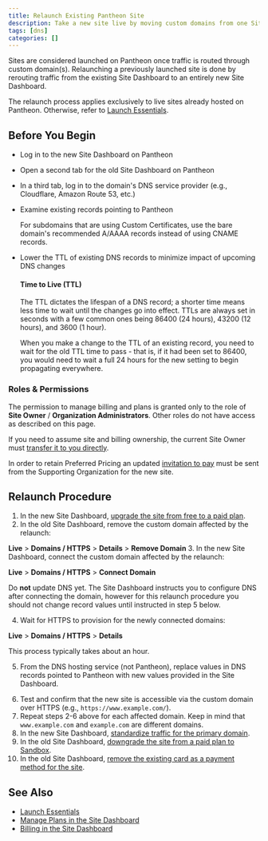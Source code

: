 ```yaml
---
title: Relaunch Existing Pantheon Site
description: Take a new site live by moving custom domains from one Site Dashboard to another, with minimal HTTPS interruptions.
tags: [dns]
categories: []
---
```

Sites are considered launched on Pantheon once traffic is routed through custom domain(s). Relaunching a previously launched site is done by rerouting traffic from the existing Site Dashboard to an entirely new Site Dashboard.

<Alert title="Note" type="info">

The relaunch process applies exclusively to live sites already hosted on Pantheon. Otherwise, refer to [Launch Essentials](/guides/launch/).

</Alert>

## Before You Begin
- Log in to the new Site Dashboard on Pantheon
- Open a second tab for the old Site Dashboard on Pantheon
- In a third tab, log in to the domain's DNS service provider (e.g., Cloudflare, Amazon Route 53, etc.)
- Examine existing records pointing to Pantheon
  <Partial file="standard-dns-config.md" />

  <Alert title="Note" type="info">

  For subdomains that are using Custom Certificates, use the bare domain's recommended A/AAAA records instead of using CNAME records.

  </Alert>

- Lower the TTL of existing DNS records to minimize impact of upcoming DNS changes

  <Accordion title="Learn More" id="ttl" icon="info-sign">

  #### Time to Live (TTL)

  The TTL dictates the lifespan of a DNS record; a shorter time means less time to wait until the changes go into effect. TTLs are always set in seconds with a few common ones being 86400 (24 hours),  43200 (12 hours), and 3600 (1 hour).

  When you make a change to the TTL of an existing record, you need to wait for the old TTL time to pass - that is, if it had been set to 86400, you would need to wait a full 24 hours for the new setting to begin propagating everywhere.

  </Accordion>

### Roles & Permissions
The permission to manage billing and plans is granted only to the role of **Site Owner** / **Organization Administrators**. Other roles do not have access as described on this page.

<Alert title="Note" type="info">

If you need to assume site and billing ownership, the current Site Owner must [transfer it to you directly](/site-billing#transfer-ownership-and-billing-for-this-site).

In order to retain Preferred Pricing an updated [invitation to pay](/add-client-site/#send-an-invitation-to-pay-to-your-client) must be sent from the Supporting Organization for the new site.

</Alert>

## Relaunch Procedure

1. In the new Site Dashboard, [upgrade the site from free to a paid plan](/site-plan/#purchase-a-new-plan).
2. In the old Site Dashboard, remove the custom domain affected by the relaunch:

  **<span class="glyphicons glyphicons-cardio"></span> Live** > **<span class="glyphicons glyphicons-global"></span> Domains / HTTPS** > **Details** > **Remove Domain**
3. In the new Site Dashboard, connect the custom domain affected by the relaunch:

  **<span class="glyphicons glyphicons-cardio"></span> Live** > **<span class="glyphicons glyphicons-global"></span> Domains / HTTPS** > **Connect Domain**

  <Alert title="Warning" type="danger">

  Do **not** update DNS yet. The Site Dashboard instructs you to configure DNS after connecting the domain, however for this relaunch procedure you should not change record values until instructed in step 5 below.

  </Alert>

4. Wait for HTTPS to provision for the newly connected domains:

  **<span class="glyphicons glyphicons-cardio"></span> Live** > **<span class="glyphicons glyphicons-global"></span> Domains / HTTPS** > **Details**

  <Partial file="notes/https-success.md" />

   This process typically takes about an hour.

5. From the DNS hosting service (not Pantheon), replace values in DNS records pointed to Pantheon with new values provided in the Site Dashboard.

  <Partial file="standard-dns-config2.md" />

6. Test and confirm that the new site is accessible via the custom domain over HTTPS (e.g., `https://www.example.com/`).
7. Repeat steps 2-6 above for each affected domain. Keep in mind that `www.example.com` and `example.com` are different domains.
8. In the new Site Dashboard, [standardize traffic for the primary domain](/domains/#redirect-to-https-and-the-primary-domain).
9. In the old Site Dashboard, [downgrade the site from a paid plan to Sandbox](/site-plan/#cancel-current-plan).
10. In the old Site Dashboard, [remove the existing card as a payment method for the site](/site-billing/#do-not-bill-this-site-to-a-card).

## See Also
- [Launch Essentials](/guides/launch/)
- [Manage Plans in the Site Dashboard](/site-plan/)
- [Billing in the Site Dashboard](/site-billing/)
